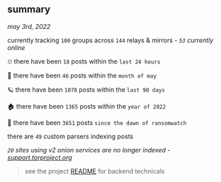 
## summary
_may 3rd, 2022_

currently tracking `100` groups across `144` relays & mirrors - _`53` currently online_

⏲ there have been `18` posts within the `last 24 hours`

🦈 there have been `46` posts within the `month of may`

🪐 there have been `1078` posts within the `last 90 days`

🏚 there have been `1365` posts within the `year of 2022`

🦕 there have been `3651` posts `since the dawn of ransomwatch`

there are `49` custom parsers indexing posts

_`20` sites using v2 onion services are no longer indexed - [support.torproject.org](https://support.torproject.org/onionservices/v2-deprecation/)_

> see the project [README](https://github.com/thetanz/ransomwatch#ransomwatch--) for backend technicals
